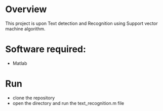 # Overview
This project is upon Text detection and Recognition using Support vector machine algorithm.

# Software required:
* Matlab

# Run
* clone the repository
* open the directory and run the text_recognition.m file

